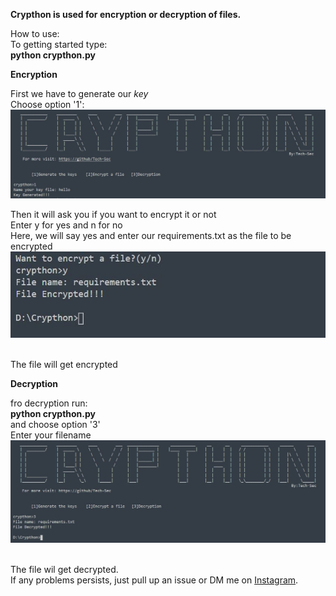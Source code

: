 **Crypthon is used for encryption or decryption of files.**

How to use: \
 To getting started type: \
 **python crypthon.py**

**Encryption**

First we have to generate our *key* \
 Choose option '1': \
 ![](img_1.JPG)

Then it will ask you if you want to encrypt it or not \
 Enter y for yes and n for no \
 Here, we will say yes and enter our requirements.txt as the file to be
encrypted \
 ![](img_2.JPG)

\
 The file will get encrypted

**Decryption**

fro decryption run: \
**python crypthon.py** \
 and choose option '3' \
 Enter your filename \
 ![](img_3.JPG)

\
 The file wil get decrypted. \
 If any problems persists, just pull up an issue or DM me on [Instagram](https://www.instagram.com/_imad._.1/). 

